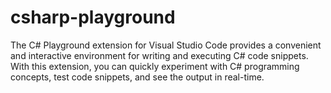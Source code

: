 # csharp-playground
The C# Playground extension for Visual Studio Code provides a convenient and interactive environment for writing and executing C# code snippets. With this extension, you can quickly experiment with C# programming concepts, test code snippets, and see the output in real-time.

